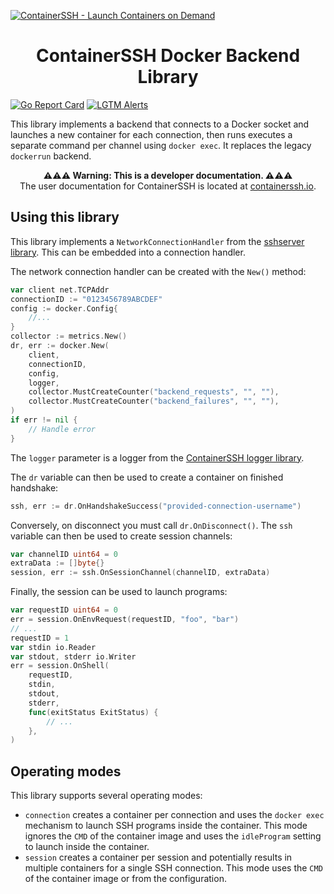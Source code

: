 [![ContainerSSH - Launch Containers on Demand](https://containerssh.github.io/images/logo-for-embedding.svg)](https://containerssh.github.io/)

<!--suppress HtmlDeprecatedAttribute -->
<h1 align="center">ContainerSSH Docker Backend Library</h1>

[![Go Report Card](https://goreportcard.com/badge/github.com/containerssh/docker?style=for-the-badge)](https://goreportcard.com/report/github.com/containerssh/docker)
[![LGTM Alerts](https://img.shields.io/lgtm/alerts/github/ContainerSSH/docker?style=for-the-badge)](https://lgtm.com/projects/g/ContainerSSH/docker/)

This library implements a backend that connects to a Docker socket and launches a new container for each connection, then runs executes a separate command per channel using `docker exec`. It replaces the legacy `dockerrun` backend.

<p align="center"><strong>⚠⚠⚠ Warning: This is a developer documentation. ⚠⚠⚠</strong><br />The user documentation for ContainerSSH is located at <a href="https://containerssh.io">containerssh.io</a>.</p>

## Using this library

This library implements a `NetworkConnectionHandler` from the [sshserver library](https://github.com/containerssh/sshserver). This can be embedded into a connection handler.

The network connection handler can be created with the `New()` method:

```go
var client net.TCPAddr
connectionID := "0123456789ABCDEF"
config := docker.Config{
    //...
}
collector := metrics.New()
dr, err := docker.New(
    client,
    connectionID,
    config,
    logger,
    collector.MustCreateCounter("backend_requests", "", ""),
    collector.MustCreateCounter("backend_failures", "", ""),
)
if err != nil {
    // Handle error
}
```

The `logger` parameter is a logger from the [ContainerSSH logger library](https://github.com/containerssh/libcontainerssh/log).

The `dr` variable can then be used to create a container on finished handshake:

```go
ssh, err := dr.OnHandshakeSuccess("provided-connection-username")
```

Conversely, on disconnect you must call `dr.OnDisconnect()`. The `ssh` variable can then be used to create session channels:

```go
var channelID uint64 = 0
extraData := []byte{}
session, err := ssh.OnSessionChannel(channelID, extraData)
```

Finally, the session can be used to launch programs:

```go
var requestID uint64 = 0
err = session.OnEnvRequest(requestID, "foo", "bar")
// ...
requestID = 1
var stdin io.Reader
var stdout, stderr io.Writer
err = session.OnShell(
    requestID,
    stdin,
    stdout,
    stderr,
    func(exitStatus ExitStatus) {
        // ...
    },
)
```

## Operating modes

This library supports several operating modes:

- `connection` creates a container per connection and uses the `docker exec` mechanism to launch SSH programs inside the container. This mode ignores the `CMD` of the container image and uses the `idleProgram` setting to launch inside the container.
- `session` creates a container per session and potentially results in multiple containers for a single SSH connection. This mode uses the `CMD` of the container image or from the configuration.

